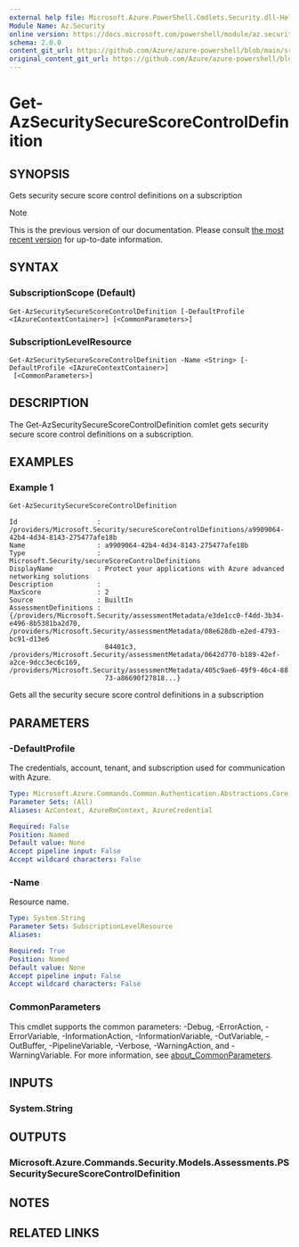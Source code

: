 ```yaml
---
external help file: Microsoft.Azure.PowerShell.Cmdlets.Security.dll-Help.xml
Module Name: Az.Security
online version: https://docs.microsoft.com/powershell/module/az.security/Get-AzSecuritySecureScoreControlDefinition
schema: 2.0.0
content_git_url: https://github.com/Azure/azure-powershell/blob/main/src/Security/Security/help/Get-AzSecuritySecureScoreControlDefinition.md
original_content_git_url: https://github.com/Azure/azure-powershell/blob/main/src/Security/Security/help/Get-AzSecuritySecureScoreControlDefinition.md
---
```


# Get-AzSecuritySecureScoreControlDefinition

## SYNOPSIS
Gets security secure score control definitions on a subscription

> [!NOTE]
>This is the previous version of our documentation. Please consult [the most recent version](/powershell/module/az.security/get-azsecuritysecurescorecontroldefinition) for up-to-date information.

## SYNTAX

### SubscriptionScope (Default)
```
Get-AzSecuritySecureScoreControlDefinition [-DefaultProfile <IAzureContextContainer>] [<CommonParameters>]
```

### SubscriptionLevelResource
```
Get-AzSecuritySecureScoreControlDefinition -Name <String> [-DefaultProfile <IAzureContextContainer>]
 [<CommonParameters>]
```

## DESCRIPTION
The Get-AzSecuritySecureScoreControlDefinition comlet gets security secure score control definitions on a subscription.

## EXAMPLES

### Example 1
```powershell
Get-AzSecuritySecureScoreControlDefinition
```

```output
Id                    : /providers/Microsoft.Security/secureScoreControlDefinitions/a9909064-42b4-4d34-8143-275477afe18b
Name                  : a9909064-42b4-4d34-8143-275477afe18b
Type                  : Microsoft.Security/secureScoreControlDefinitions
DisplayName           : Protect your applications with Azure advanced networking solutions
Description           : 
MaxScore              : 2
Source                : BuiltIn
AssessmentDefinitions : {/providers/Microsoft.Security/assessmentMetadata/e3de1cc0-f4dd-3b34-e496-8b5381ba2d70, /providers/Microsoft.Security/assessmentMetadata/08e628db-e2ed-4793-bc91-d13e6
                        84401c3, /providers/Microsoft.Security/assessmentMetadata/0642d770-b189-42ef-a2ce-9dcc3ec6c169, /providers/Microsoft.Security/assessmentMetadata/405c9ae6-49f9-46c4-88
                        73-a86690f27818...}
```

Gets all the security secure score control definitions in a subscription

## PARAMETERS

### -DefaultProfile
The credentials, account, tenant, and subscription used for communication with Azure.

```yaml
Type: Microsoft.Azure.Commands.Common.Authentication.Abstractions.Core.IAzureContextContainer
Parameter Sets: (All)
Aliases: AzContext, AzureRmContext, AzureCredential

Required: False
Position: Named
Default value: None
Accept pipeline input: False
Accept wildcard characters: False
```

### -Name
Resource name.

```yaml
Type: System.String
Parameter Sets: SubscriptionLevelResource
Aliases:

Required: True
Position: Named
Default value: None
Accept pipeline input: False
Accept wildcard characters: False
```

### CommonParameters
This cmdlet supports the common parameters: -Debug, -ErrorAction, -ErrorVariable, -InformationAction, -InformationVariable, -OutVariable, -OutBuffer, -PipelineVariable, -Verbose, -WarningAction, and -WarningVariable. For more information, see [about_CommonParameters](http://go.microsoft.com/fwlink/?LinkID=113216).

## INPUTS

### System.String

## OUTPUTS

### Microsoft.Azure.Commands.Security.Models.Assessments.PSSecuritySecureScoreControlDefinition

## NOTES

## RELATED LINKS
